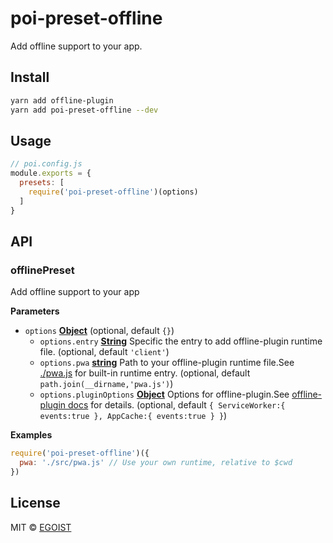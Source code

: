 # poi-preset-offline

Add offline support to your app.

## Install

```bash
yarn add offline-plugin
yarn add poi-preset-offline --dev
```

## Usage

```js
// poi.config.js
module.exports = {
  presets: [
    require('poi-preset-offline')(options)
  ]
}
```

## API

<!-- Generated by documentation.js. Update this documentation by updating the source code. -->

### offlinePreset

Add offline support to your app

**Parameters**

-   `options` **[Object](https://developer.mozilla.org/en-US/docs/Web/JavaScript/Reference/Global_Objects/Object)**  (optional, default `{}`)
    -   `options.entry` **[String](https://developer.mozilla.org/en-US/docs/Web/JavaScript/Reference/Global_Objects/String)** Specific the entry to add offline-plugin runtime file. (optional, default `'client'`)
    -   `options.pwa` **[string](https://developer.mozilla.org/en-US/docs/Web/JavaScript/Reference/Global_Objects/String)** Path to your offline-plugin runtime file.See [./pwa.js](./pwa.js) for built-in runtime entry. (optional, default `path.join(__dirname,'pwa.js')`)
    -   `options.pluginOptions` **[Object](https://developer.mozilla.org/en-US/docs/Web/JavaScript/Reference/Global_Objects/Object)** Options for offline-plugin.See [offline-plugin docs](https://github.com/NekR/offline-plugin/blob/master/docs/options.md) for details. (optional, default `{
        ServiceWorker:{
        events:true
        },
        AppCache:{
        events:true
        }
        }`)

**Examples**

```javascript
require('poi-preset-offline')({
  pwa: './src/pwa.js' // Use your own runtime, relative to $cwd
})
```

## License

MIT © [EGOIST](https://github.com/egoist)

